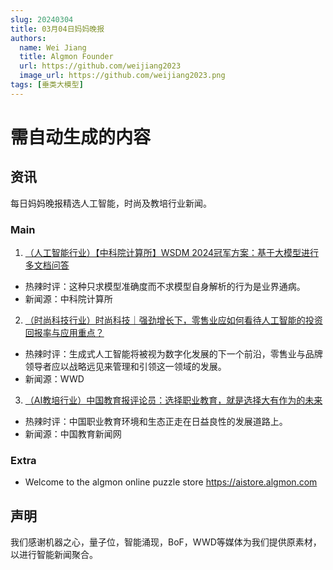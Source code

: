 ```yaml
---
slug: 20240304
title: 03月04日妈妈晚报
authors:
  name: Wei Jiang
  title: Algmon Founder
  url: https://github.com/weijiang2023
  image_url: https://github.com/weijiang2023.png
tags: [垂类大模型]
---
```


# 需自动生成的内容
## 资讯
每日妈妈晚报精选人工智能，时尚及教培行业新闻。

### Main

1. [（人工智能行业）【中科院计算所】WSDM 2024冠军方案：基于大模型进行多文档问答](https://mp.weixin.qq.com/s/wKjpVYx21SDthwk7ZJ5r1Q)
* 热辣时评：这种只求模型准确度而不求模型自身解析的行为是业界通病。
* 新闻源：中科院计算所

2. [（时尚科技行业）时尚科技｜强劲增长下，零售业应如何看待人工智能的投资回报率与应用重点？](https://mp.weixin.qq.com/s/v53-qogFM_tshVRoNqqQLQ)
* 热辣时评：生成式人工智能将被视为数字化发展的下一个前沿，零售业与品牌领导者应以战略远见来管理和引领这一领域的发展。
* 新闻源：WWD

3. [（AI教培行业）中国教育报评论员：选择职业教育，就是选择大有作为的未来](https://new.qq.com/rain/a/20240304A02EL000)
* 热辣时评：中国职业教育环境和生态正走在日益良性的发展道路上。
* 新闻源：中国教育新闻网

### Extra
* Welcome to the algmon online puzzle store https://aistore.algmon.com

## 声明

我们感谢机器之心，量子位，智能涌现，BoF，WWD等媒体为我们提供原素材，以进行智能新闻聚合。